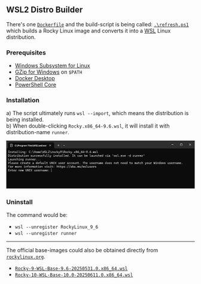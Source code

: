 ## WSL2 Distro Builder

There's one [`Dockerfile`](https://github.com/syslogic/wsl2-rocky-linux/blob/master/Dockerfile) and the build-script is being called: [`.\refresh.ps1`](https://github.com/syslogic/wsl2-rocky-linux/blob/master/refresh.ps1)<br/>
which builds a Rocky Linux image and converts it into a [WSL](https://github.com/microsoft/WSL) Linux distribution.

### Prerequisites
- [Windows Subsystem for Linux](https://learn.microsoft.com/en-us/windows/wsl/install) 
- [GZip for Windows](https://gnuwin32.sourceforge.net/packages/gzip.htm) on `$PATH`
- [Docker Desktop](https://www.docker.com/products/docker-desktop/)
- [PowerShell Core](https://learn.microsoft.com/en-us/powershell/scripting/install/installing-powershell-on-windows?view=powershell-7.5#install-powershell-using-winget-recommended)

### Installation

a) The script ultimately runs `wsl --import`, which means the distribution is being installed.<br/>
b) When double-clicking `Rocky.x86_64-9.6.wsl`, it will install it with distribution-name `runner`.

![Screenshot 01](https://raw.githubusercontent.com/syslogic/wsl2-rocky-linux/master/screenshots/screenshot_01.png)

### Uninstall

The command would be:

 - `wsl --unregister RockyLinux_9_6`
 - `wsl --unregister runner`

 ---

The official base-images could also be obtained directly from [`rockylinux.org`](https://rockylinux.org).

- [`Rocky-9-WSL-Base-9.6-20250531.0.x86_64.wsl`](https://dl.rockylinux.org/pub/rocky/9.6/images/x86_64/Rocky-9-WSL-Base-9.6-20250531.0.x86_64.wsl)
- [`Rocky-10-WSL-Base-10.0-20250611.0.x86_64.wsl`](https://dl.rockylinux.org/pub/rocky/10.0/images/x86_64/Rocky-10-WSL-Base-10.0-20250611.0.x86_64.wsl)
